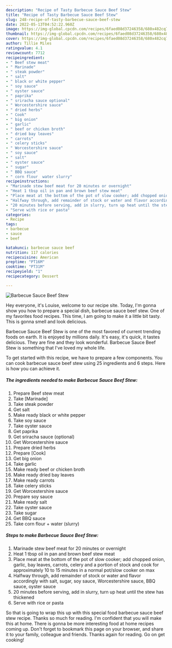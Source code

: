 ```yaml
---
description: "Recipe of Tasty Barbecue Sauce Beef Stew"
title: "Recipe of Tasty Barbecue Sauce Beef Stew"
slug: 248-recipe-of-tasty-barbecue-sauce-beef-stew
date: 2022-05-13T04:52:22.960Z
image: https://img-global.cpcdn.com/recipes/6faed08d37246358/680x482cq70/barbecue-sauce-beef-stew-recipe-main-photo.jpg
thumbnail: https://img-global.cpcdn.com/recipes/6faed08d37246358/680x482cq70/barbecue-sauce-beef-stew-recipe-main-photo.jpg
cover: https://img-global.cpcdn.com/recipes/6faed08d37246358/680x482cq70/barbecue-sauce-beef-stew-recipe-main-photo.jpg
author: Tillie Miles
ratingvalue: 4.1
reviewcount: 7712
recipeingredient:
- " Beef stew meat"
- " Marinade"
- " steak powder"
- " salt"
- " black or white pepper"
- " soy sauce"
- " oyster sauce"
- " paprika"
- " sriracha sauce optional"
- " Worcestershire sauce"
- " dried herbs"
- " Cook"
- " big onion"
- " garlic"
- " beef or chicken broth"
- " dried bay leaves"
- " carrots"
- " celery sticks"
- " Worcestershire sauce"
- " soy sauce"
- " salt"
- " oyster sauce"
- " sugar"
- " BBQ sauce"
- " corn flour  water slurry"
recipeinstructions:
- "Marinade stew beef meat for 20 minutes or overnight"
- "Heat 1 tbsp oil in pan and brown beef stew meat"
- "Place meat at the bottom of the pot of slow cooker; add chopped onion, garlic, bay leaves, carrots, celery and a portion of stock and cook for approximately 10 to 15 minutes in a normal pot/slow cooker on max"
- "Halfway through, add remainder of stock or water and flavor accordingly with salt, sugar, soy sauce, Worcestershire sauce, BBQ sauce, oyster sauce"
- "20 minutes before serving, add in slurry, turn up heat until the stew has thickened"
- "Serve with rice or pasta"
categories:
- Recipe
tags:
- barbecue
- sauce
- beef

katakunci: barbecue sauce beef 
nutrition: 117 calories
recipecuisine: American
preptime: "PT16M"
cooktime: "PT31M"
recipeyield: "1"
recipecategory: Dessert

---
```



![Barbecue Sauce Beef Stew](https://img-global.cpcdn.com/recipes/6faed08d37246358/680x482cq70/barbecue-sauce-beef-stew-recipe-main-photo.jpg)

Hey everyone, it's Louise, welcome to our recipe site. Today, I'm gonna show you how to prepare a special dish, barbecue sauce beef stew. One of my favorites food recipes. This time, I am going to make it a little bit tasty. This is gonna smell and look delicious.



Barbecue Sauce Beef Stew is one of the most favored of current trending foods on earth. It is enjoyed by millions daily. It's easy, it's quick, it tastes delicious. They are fine and they look wonderful. Barbecue Sauce Beef Stew is something that I've loved my whole life.


To get started with this recipe, we have to prepare a few components. You can cook barbecue sauce beef stew using 25 ingredients and 6 steps. Here is how you can achieve it.

<!--inarticleads1-->

##### The ingredients needed to make Barbecue Sauce Beef Stew:

1. Prepare  Beef stew meat
1. Take  [Marinade]
1. Take  steak powder
1. Get  salt
1. Make ready  black or white pepper
1. Take  soy sauce
1. Take  oyster sauce
1. Get  paprika
1. Get  sriracha sauce (optional)
1. Get  Worcestershire sauce
1. Prepare  dried herbs
1. Prepare  [Cook]
1. Get  big onion
1. Take  garlic
1. Make ready  beef or chicken broth
1. Make ready  dried bay leaves
1. Make ready  carrots
1. Take  celery sticks
1. Get  Worcestershire sauce
1. Prepare  soy sauce
1. Make ready  salt
1. Take  oyster sauce
1. Take  sugar
1. Get  BBQ sauce
1. Take  corn flour + water (slurry)




<!--inarticleads2-->

##### Steps to make Barbecue Sauce Beef Stew:

1. Marinade stew beef meat for 20 minutes or overnight
1. Heat 1 tbsp oil in pan and brown beef stew meat
1. Place meat at the bottom of the pot of slow cooker; add chopped onion, garlic, bay leaves, carrots, celery and a portion of stock and cook for approximately 10 to 15 minutes in a normal pot/slow cooker on max
1. Halfway through, add remainder of stock or water and flavor accordingly with salt, sugar, soy sauce, Worcestershire sauce, BBQ sauce, oyster sauce
1. 20 minutes before serving, add in slurry, turn up heat until the stew has thickened
1. Serve with rice or pasta




So that is going to wrap this up with this special food barbecue sauce beef stew recipe. Thanks so much for reading. I'm confident that you will make this at home. There is gonna be more interesting food at home recipes coming up. Don't forget to bookmark this page on your browser, and share it to your family, colleague and friends. Thanks again for reading. Go on get cooking!
